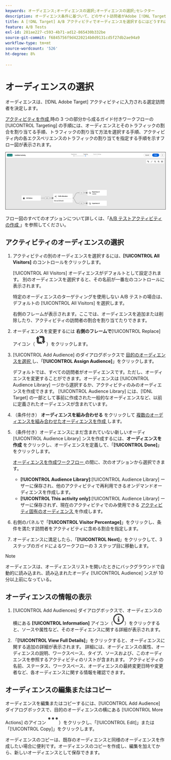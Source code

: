 ```yaml
---
keywords: オーディエンス;オーディエンスの選択;オーディエンスの選択;セレクター
description: オーディエンス条件に基づいて、どのサイト訪問者がAdobe [!DNL Target]  アクティビティに参加するかを定義します。
title: A [!DNL Target] A/B アクティビティでオーディエンスを選択するにはどうすればよいですか？
feature: A/B Tests
exl-id: 281ae227-c593-4b71-ad12-865430b332be
source-git-commit: f6845756f9d4220214b0d9131cd5f27db2ae94a9
workflow-type: tm+mt
source-wordcount: '526'
ht-degree: 8%

---
```


# オーディエンスの選択

オーディエンスは、[!DNL Adobe Target] アクティビティに入力される選定訪問者を決定します。

[ アクティビティを作成 ](/help/main/c-activities/t-test-ab/t-test-create-ab/test-create-ab.md) 時の 3 つの部分から成るガイド付きワークフローの [!UICONTROL Targeting] の手順には、オーディエンスとそのトラフィックの割合を割り当てる手順、トラフィックの割り当て方法を選択する手順、アクティビティ内の各エクスペリエンスのトラフィックの割り当てを指定する手順を示すフロー図が表示されます。

![A/B テストのターゲット設定手順](/help/main/c-activities/t-test-ab/t-test-create-ab/assets/ab_flow-new-ui.png)

フロー図のすべてのオプションについて詳しくは、「[A/B テストアクティビティの作成 ](/help/main/c-activities/t-test-ab/t-test-create-ab/test-create-ab.md)」を参照してください。

## アクティビティのオーディエンスの選択

1. アクティビティの別のオーディエンスを選択するには、**[!UICONTROL All Visitors]** のコントロールをクリックします。

   [!UICONTROL All Visitors] オーディエンスがデフォルトとして設定されます。 別のオーディエンスを選択すると、その名前が一番左のコントロールに表示されます。

   特定のオーディエンスのターゲティングを使用しない A/B テストの場合は、デフォルトの [!UICONTROL All Visitors] を選択します。

   右側のフレームが表示されます。ここでは、オーディエンスを追加または削除したり、アクティビティの訪問者の割合を割り当てたりできます。

1. オーディエンスを変更するには **右側のフレームで**&#x200B;[!UICONTROL Replace] アイコン（![ 置換アイコン ](/help/main/assets/icons/Retweet.svg)）をクリックします。

1. [!UICONTROL Add Audience] のダイアログボックスで [ 目的のオーディエンスを選択 ](/help/main/c-activities/t-test-ab/t-test-create-ab/ab-audience.md) し、「**[!UICONTROL Assign Audience]**」をクリックします。

   デフォルトでは、すべての訪問者がオーディエンスです。ただし、オーディエンスを変更することができます。オーディエンスは [!UICONTROL Audience Library] ージから選択するか、アクティビティのみのオーディエンスを作成できます。 [!UICONTROL Audience Library] には、[!DNL Target] の一部として事前に作成された一般的なオーディエンスなど、以前に定義されたオーディエンスが含まれています。

1. （条件付き） **オーディエンスを組み合わせる** をクリックして [ 複数のオーディエンスを組み合わせたオーディエンスを作成 ](/help/main/c-target/combining-multiple-audiences.md) します。

1. （条件付き）オーディエンスにまだ含まれていない新しいオーディ [!UICONTROL Audience Library] ンスを作成するには、**オーディエンスを作成** をクリックし、オーディエンスを定義して、「**[!UICONTROL Done]**」をクリックします。

   [ オーディエンスを作成ワークフロー ](/help/main/c-target/c-audiences/audiences.md) の間に、次のオプションから選択できます。

   * **[!UICONTROL Audience Library]**:[!UICONTROL Audience Library] ーザーに保存され、他のアクティビティで再利用できるオンデマンドオーディエンスを作成します。
   * **[!UICONTROL This activity only]**:[!UICONTROL Audience Library] ーザーに保存されず、現在のアクティビティでのみ使用できる [ アクティビティ固有のオーディエンス ](/help/main/c-target/creating-activity-only-audience.md) を作成します。

1. 右側のパネルで「**[!UICONTROL Visitor Percentage]**」をクリックし、条件を満たす訪問者をアクティビティに含める割合を指定します。

1. オーディエンスに満足したら、「**[!UICONTROL Next]**」をクリックして、3 ステップのガイドによるワークフローの 3 ステップ目に移動します。

>[!NOTE]
>
>オーディエンスは、オーディエンスリストを開いたときにバックグラウンドで自動的に読み込まれ、読み込まれたオーディ [!UICONTROL Audience] ンスが 10 分以上前になっている。

## オーディエンスの情報の表示

1. [!UICONTROL Add Audiences] ダイアログボックスで、オーディエンスの横にある **[!UICONTROL Information]** アイコン（![ 情報アイコン ](/help/main/assets/icons/InfoOutline.svg)）をクリックすると、ソースや属性など、そのオーディエンスに関する詳細が表示されます。

1. 「**[!UICONTROL View Full Details]**」をクリックすると、オーディエンスに関する追加の詳細が表示されます。 詳細には、オーディエンスの属性、オーディエンスの説明、ワークスペース、タイプ、ソースおよび、このオーディエンスを参照するアクティビティのリストが含まれます。 アクティビティの名前、ステータス、ワークスペース、オーディエンスの最終変更日時や変更者など、各オーディエンスに関する情報を確認できます。

## オーディエンスの編集またはコピー

オーディエンスを編集またはコピーするには、[!UICONTROL Add Audience] ダイアログボックスで、目的のオーディエンスの横にある [!UICONTROL More Actions] のアイコン ![ その他のアクションアイコン ](/help/main/assets/icons/More.svg)）をクリックし、「[!UICONTROL Edit]」または「[!UICONTROL Copy]」をクリックします。

オーディエンスのコピーは、既存のオーディエンスと同様のオーディエンスを作成したい場合に便利です。オーディエンスのコピーを作成し、編集を加えてから、新しいオーディエンスとして保存できます。
